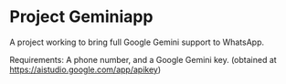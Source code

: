 # Project Geminiapp

A project working to bring full Google Gemini support to WhatsApp.

Requirements: A phone number, and a Google Gemini key. (obtained at https://aistudio.google.com/app/apikey)
